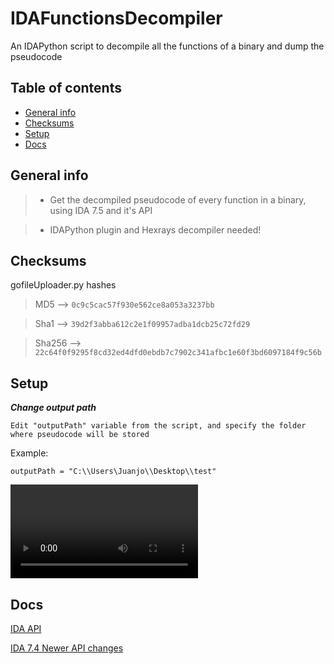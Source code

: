 # IDAFunctionsDecompiler

An IDAPython script to decompile all the functions of a binary and dump the pseudocode 

## Table of contents
* [General info](#general-info)
* [Checksums](#checksums)
* [Setup](#setup)
* [Docs](#Docs)


## General info

>- Get the decompiled pseudocode of every function in a binary, using IDA 7.5 and it's API

>- IDAPython plugin and Hexrays decompiler needed! 

## Checksums

gofileUploader.py hashes

>MD5 --> `0c9c5cac57f930e562ce8a053a3237bb`

>Sha1 --> `39d2f3abba612c2e1f09957adba1dcb25c72fd29`

>Sha256 --> `22c64f0f9295f8cd32ed4dfd0ebdb7c7902c341afbc1e60f3bd6097184f9c56b`

## Setup

***Change output path***

`Edit "outputPath" variable from the script, and specify the folder where pseudocode will be stored`

Example:

`outputPath = "C:\\Users\Juanjo\\Desktop\\test"`

![example video](example.mp4)

## Docs

[IDA API](https://www.hex-rays.com/products/ida/support/idapython_docs/)

[IDA 7.4 Newer API changes](https://www.hex-rays.com/products/ida/support/ida74_idapython_no_bc695_porting_guide.shtml)


